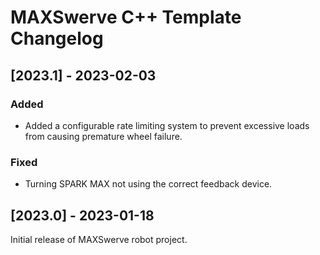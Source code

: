 # MAXSwerve C++ Template Changelog

## [2023.1] - 2023-02-03

### Added

- Added a configurable rate limiting system to prevent excessive loads from causing premature wheel failure.

### Fixed

- Turning SPARK MAX not using the correct feedback device.

## [2023.0] - 2023-01-18

Initial release of MAXSwerve robot project.